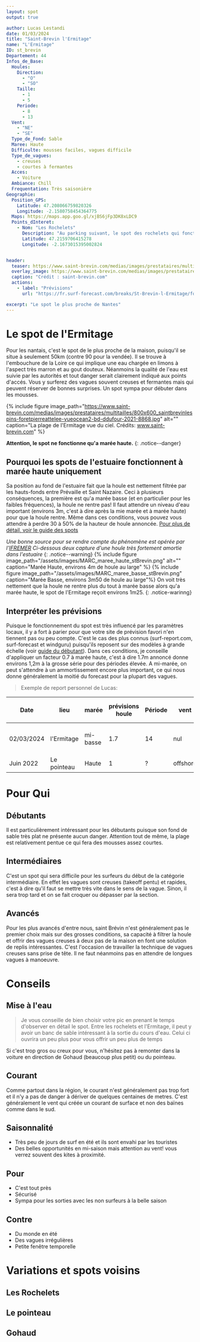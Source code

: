 ```yaml
---
layout: spot
output: true

author: Lucas Lestandi
date: 01/03/2024
title: "Saint-Brevin l'Ermitage"
name: "L'Ermitage"
ID: st_brevin
Departement: 44
Infos_de_Base:
  Houles:
    Direction:
      - "O"
      - "SO"
    Taille:
      - 1
      - 5
    Periode:
      - 8
      - 13
  Vent:
    - "NE"
    - "SE"
  Type_de_Fond: Sable
  Maree: Haute
  Difficulte: mousses faciles, vagues difficile 
  Type_de_vagues:
    - creuses
    - courtes à fermantes
  Acces:
    - Voiture
  Ambiance: Chill
  Frequentation: Très saisonière
Geographie:
  Position_GPS:
    Latitude: 47.208066759820326
    Longitude: -2.1580758454364775
  Maps: https://maps.app.goo.gl/xjBS6jFp3DK8xLDC9
  Points_dInteret:
    - Nom: "Les Rochelets"
      Description: "Au parking suivant, le spot des rochelets qui fonctionne sur les mêmes bases"
      Latitude: 47.2159706415278
      Longitude: -2.1673015395002824


header: 
  teaser: https://www.saint-brevin.com/medias/images/prestataires/multitailles/800x600_saintbrevinlespins-foretpierreattelee-vueocean2-bd-ddufour-2021-8868.jpg
  overlay_image: https://www.saint-brevin.com/medias/images/prestataires/multitailles/800x600_saintbrevinlespins-foretpierreattelee-vueocean2-bd-ddufour-2021-8868.jpg
  caption: "Crédit : saint-brevin.com"
  actions:
    - label: "Prévisions"
      url: "https://fr.surf-forecast.com/breaks/St-Brevin-l-Ermitage/forecasts/latest/six_day"

excerpt: "Le spot le plus proche de Nantes"
---
```


# Le spot de l'Ermitage
Pour les nantais, c'est le spot de le plus proche de la maison, puisqu'il se situe à seulement 50km (contre 90 pour la vendée). Il se trouve à l'embouchure de la Loire ce qui implique une eau chargée en limons à l'aspect très marron et au gout douteux. Néanmoins la qualité de l'eau est suivie par les autorités et tout danger serait clairement indiqué aux points d'accés. Vous y surferez des vagues souvent creuses et fermantes mais qui peuvent réserver de bonnes surprises. Un spot sympa pour débuter dans les mousses.

{% include figure image_path="https://www.saint-brevin.com/medias/images/prestataires/multitailles/800x600_saintbrevinlespins-foretpierreattelee-vueocean2-bd-ddufour-2021-8868.jpg" alt="" caption="La plage de l'Ermitage vue du ciel. Crédits: www.saint-brevin.com" %}

**Attention, le spot ne fonctionne qu'a marée haute.**
{: .notice--danger}

## Pourquoi les spots de l'estuaire fonctionnent à marée haute uniquement
Sa position au fond de l'estuaire fait que la houle est nettement filtrée par les hauts-fonds entre Prévaille et Saint Nazaire. Ceci à plusieurs conséquences, la première est qu'a marée basse (et en particulier pour les faibles fréquences), la houle ne rentre pas! Il faut attendre un niveau d'eau important (environs 3m, c'est à dire après la mie marée et à marée haute) pour que la houle rentre. Même dans ces conditions, vous pouvez vous attendre à perdre 30 à 50% de la hauteur de houle annoncée. [Pour plus de détail, voir le guide des spots](guide_des_spots.html)

*Une bonne source pour se rendre compte du phénomène est opérée par l'[IFREMER](https://marc.ifremer.fr/resultats/vagues/modeles_atlantique_nord/(typevisu)/map/(zoneid)/7068#appTop)*
*Ci-dessous deux capture d'une houle très fortement amortie dans l'estuaire*
{: .notice--warning}
{% include figure image_path="/assets/images/MARC_maree_haute_stBrevin.png" alt="" caption="Marée Haute, environs 4m de houle au large" %}
{% include figure image_path="/assets/images/MARC_maree_basse_stBrevin.png" caption="Marée Basse, environs 3m50 de houle au large"%}
On voit très nettement que la houle ne rentre plus du tout à marée basse alors qu'a marée haute, le spot de l'Ermitage reçoit environs 1m25.
{: .notice-warinng}

## Interpréter les prévisions
Puisque le fonctionnement du spot est très influencé par les paramètres locaux, il y a fort à parier pour que votre site de prévision favori n'en tiennent pas ou peu compte. C'est le cas des plus connus (surf-report.com, surf-forecast et windguru) puisqu'ils reposent sur des modèles à grande échelle (voir [guide du débutant](à/faire)). Dans ces conditions, je conseille d'appliquer un facteur 0.7 à  marée haute, c'est à dire 1.7m annoncé donne environs 1,2m à la grosse série pour des périodes élevée.  A mi-marée, on peut s'attendre à un ammortissement encore plus important, ce qui nous donne généralement la moitié du forecast pour la plupart des vagues.

> Exemple de report personnel de Lucas:

| Date       | lieu        | marée    | prévisions houle | Période | vent     | vague moyenne | vague série (réelle) | type de vague                  |
| ---------- | ----------- | -------- | ---------------- | ------- | -------- | ------------- | -------------------- | ------------------------------ |
| 02/03/2024 | l'Ermitage  | mi-basse | 1.7              | 14      | nul      | 0.8           | 1.2                  | Rapides et creuses à fermantes |
| Juin 2022  | Le pointeau | Haute    | 1                | ?       | offshore | 0.5           | 0.8                  | Jolie                          |


# Pour Qui
## Débutants
Il est particulièrement intéressant pour les débutants puisque son fond de sable très plat ne présente aucun danger. Attention tout de même, la plage est relativement pentue ce qui fera des mousses assez courtes. 

## Intermédiaires
C'est un spot qui sera difficile pour les surfeurs du début de la catégorie intermédiaire. En effet les vagues sont creuses (takeoff pentu) et rapides, c'est à dire qu'il faut se mettre très vite dans le sens de la vague. Sinon, il sera trop tard et on se fait croquer ou dépasser par la section.
 
## Avancés
Pour les plus avancés d'entre nous, saint Brévin n'est généralement pas le premier choix mais sur des grosses conditions, sa capacité à filtrer la houle et offrir des vagues creuses à deux pas de la maison en font une solution de replis intéressantes. C'est l'occasion de travailler la technique de vagues creuses sans prise de tête. Il ne faut néanmoins pas en attendre de longues vagues à manoeuvre.

# Conseils

## Mise à l'eau

> Je vous conseille de bien choisir votre pic en prenant le temps d'observer en détail le spot. Entre les rochelets et l'Ermitage, il peut y avoir un banc de sable intéressant à la sortie du cours d'eau. Celui ci ouvrira un peu plus pour vous offrir un peu plus de temps

Si c'est trop gros ou creux pour vous, n'hésitez pas à remonter dans la voiture en direction de Gohaud (beaucoup plus petit) ou du pointeau.

## Courant
Comme partout dans la région, le courant n'est généralement pas trop fort et il n'y a pas de danger à dériver de quelques centaines de metres. C'est généralement le vent qui créée un courant de surface et non des baïnes comme dans le sud.

## Saisonnalité
- Très peu de jours de surf en été et ils sont envahi par les touristes
- Des belles opportunités en mi-saison mais attention au vent! vous verrez souvent des kites à proximité.

## Pour
- C'est tout près
- Sécurisé
- Sympa pour les sorties avec les non surfeurs à la belle saison

## Contre
- Du monde en été
- Des vagues irrégulières
- Petite fenêtre temporelle

# Variations et spots voisins
## Les Rochelets

## Le pointeau

## Gohaud
